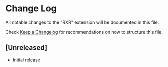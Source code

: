 # Change Log

All notable changes to the "RXR" extension will be documented in this file.

Check [Keep a Changelog](http://keepachangelog.com/) for recommendations on how to structure this file.

## [Unreleased]

- Initial release